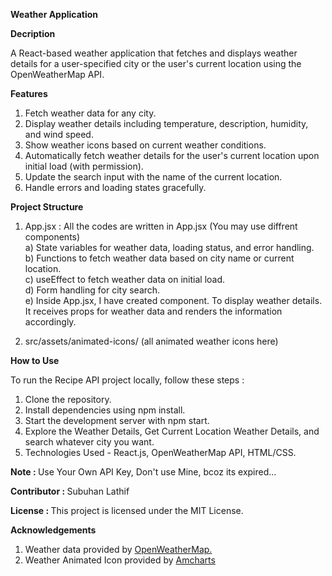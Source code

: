 <b>Weather Application</b>

<b>Decription</b>

A React-based weather application that fetches and displays weather details for a user-specified city or the user's current location using the OpenWeatherMap API.

<b>Features</b>

1) Fetch weather data for any city.
2) Display weather details including temperature, description, humidity, and wind speed.
3) Show weather icons based on current weather conditions.
4) Automatically fetch weather details for the user's current location upon initial load (with permission).
5) Update the search input with the name of the current location.
6) Handle errors and loading states gracefully.

<b>Project Structure</b>

   1) App.jsx : All the codes are written in App.jsx (You may use diffrent components)<br/>
      a) State variables for weather data, loading status, and error handling.<br/>
      b) Functions to fetch weather data based on city name or current location.<br/>
      c) useEffect to fetch weather data on initial load.<br/>
      d) Form handling for city search.<br/>
      e) Inside App.jsx, I have created <WeatherDetails/> component. To display weather details. It receives props for weather data and 
         renders the information accordingly.

   2) src/assets/animated-icons/ (all animated weather icons here)


  
<b>How to Use</b>

To run the Recipe API project locally, follow these steps :

1) Clone the repository.
2) Install dependencies using npm install.
3) Start the development server with npm start.
4) Explore the Weather Details, Get Current Location Weather Details, and search whatever city you want.
5) Technologies Used - React.js, OpenWeatherMap API, HTML/CSS.

<b>Note : </b> Use Your Own API Key, Don't use Mine, bcoz its expired...

<b>Contributor : </b> Subuhan Lathif

<b>License : </b> This project is licensed under the MIT License.

<b>Acknowledgements</b>

1) Weather data provided by <a href="https://openweathermap.org/" target="_blank">OpenWeatherMap.</a>
2) Weather Animated Icon provided by <a href="https://www.amcharts.com/free-animated-svg-weather-icons/" target="_blank">Amcharts</a>
